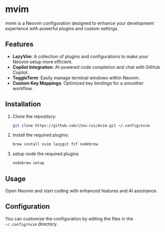 # mvim

mvim is a Neovim configuration designed to enhance your development experience with powerful plugins and custom settings.

## Features

- **LazyVim**: A collection of plugins and configurations to make your Neovim setup more efficient.
- **Copilot Integration**: AI-powered code completion and chat with GitHub Copilot.
- **ToggleTerm**: Easily manage terminal windows within Neovim.
- **Custom Key Mappings**: Optimized key bindings for a smoother workflow.

## Installation

1. Clone the repository:

   ```sh
   git clone https://github.com/itou-rui/mvim.git ~/.config/nvim
   ```

2. Install the required plugins:

   ```sh
   brew install nvim lazygit fzf nodebrew
   ```

3. setup node the required plugins

   ```sh
   nodebrew setup
   ```

## Usage

Open Neovim and start coding with enhanced features and AI assistance.

## Configuration

You can customize the configuration by editing the files in the `~/.config/nvim` directory.

